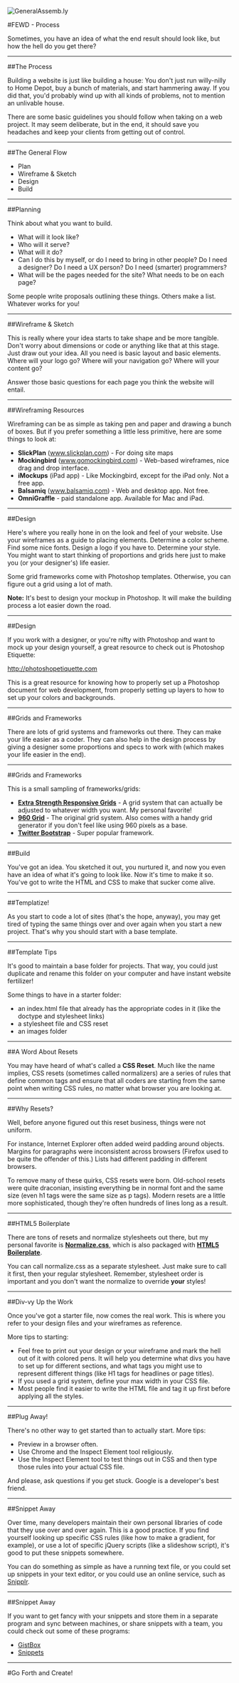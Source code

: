![GeneralAssemb.ly](../../img/icons/FEWD_Logo.png)

#FEWD - Process

Sometimes, you have an idea of what the end result should look like, but how the hell do you get there?

---

##The Process

Building a website is just like building a house: You don't just run willy-nilly to Home Depot, buy a bunch of materials, and start hammering away. If you did that, you'd probably wind up with all kinds of problems, not to mention an unlivable house.

There are some basic guidelines you should follow when taking on a web project. It may seem deliberate, but in the end, it should save you headaches and keep your clients from getting out of control.

---

##The General Flow

* Plan
* Wireframe & Sketch
* Design
* Build

---

##Planning

Think about what you want to build.

* What will it look like?
* Who will it serve?
* What will it do?
* Can I do this by myself, or do I need to bring in other people? Do I need a designer? Do I need a UX person? Do I need (smarter) programmers?
* What will be the pages needed for the site? What needs to be on each page?

Some people write proposals outlining these things. Others make a list. Whatever works for you!

---

##Wireframe & Sketch

This is really where your idea starts to take shape and be more tangible. Don't worry about dimensions or code or anything like that at this stage. Just draw out your idea. All you need is basic layout and basic elements. Where will your logo go? Where will your navigation go? Where will your content go?

Answer those basic questions for each page you think the website will entail.

---

##Wireframing Resources

Wireframing can be as simple as taking pen and paper and drawing a bunch of boxes. But if you prefer something a little less primitive, here are some things to look at:

* **SlickPlan** (www.slickplan.com) - For doing site maps
* **Mockingbird** (www.gomockingbird.com) - Web-based wireframes, nice drag and drop interface. 
* **iMockups** (iPad app) - Like Mockingbird, except for the iPad only. Not a free app.
* **Balsamiq** (www.balsamiq.com) - Web and desktop app. Not free.
* **OmniGraffle** - paid standalone app. Available for Mac and iPad. 

---

##Design

Here's where you really hone in on the look and feel of your website. Use your wireframes as a guide to placing elements. Determine a color scheme. Find some nice fonts. Design a logo if you have to. Determine your style. You might want to start thinking of proportions and grids here just to make you (or your designer's) life easier.

Some grid frameworks come with Photoshop templates. Otherwise, you can figure out a grid using a lot of math.

**Note:** It's best to design your mockup in Photoshop. It will make the building process a lot easier down the road.

---

##Design

If you work with a designer, or you're nifty with Photoshop and want to mock up your design yourself, a great resource to check out is Photoshop Etiquette:

http://photoshopetiquette.com

This is a great resource for knowing how to properly set up a Photoshop document for web development, from properly setting up layers to how to set up your colors and backgrounds.

---

##Grids and Frameworks

There are lots of grid systems and frameworks out there. They can make your life easier as a coder. They can also help in the design process by giving a designer some proportions and specs to work with (which makes your life easier in the end).

---

##Grids and Frameworks

This is a small sampling of frameworks/grids:

* [**Extra Strength Responsive Grids**](http://dfcb.github.io/extra-strength-responsive-grids/) - A grid system that can actually be adjusted to whatever width you want. My personal favorite!
* [**960 Grid**](http://www.960.gs) - The original grid system. Also comes with a handy grid generator if you don't feel like using 960 pixels as a base.
* [**Twitter Bootstrap**](http://www.getbootstrap.com) - Super popular framework.

---

##Build

You've got an idea. You sketched it out, you nurtured it, and now you even have an idea of what it's going to look like. Now it's time to make it so. You've got to write the HTML and CSS to make that sucker come alive.

---

##Templatize!

As you start to code a lot of sites (that's the hope, anyway), you may get tired of typing the same things over and over again when you start a new project. That's why you should start with a base template.

---

##Template Tips

It's good to maintain a base folder for projects. That way, you could just duplicate and rename this folder on your computer and have instant website fertilizer!

Some things to have in a starter folder:

* an index.html file that already has the appropriate codes in it (like the doctype and stylesheet links)
* a stylesheet file and CSS reset
* an images folder

---

##A Word About Resets

You may have heard of what's called a **CSS Reset**. Much like the name implies, CSS resets (sometimes called normalizers) are a series of rules that define common tags and ensure that all coders are starting from the same point when writing CSS rules, no matter what browser you are looking at.

---

##Why Resets?

Well, before anyone figured out this reset business, things were not uniform.

For instance, Internet Explorer often added weird padding around objects. Margins for paragraphs were inconsistent across browsers (Firefox used to be quite the offender of this.) Lists had different padding in different browsers.

To remove many of these quirks, CSS resets were born. Old-school resets were quite draconian, insisting everything be in normal font and the same size (even h1 tags were the same size as p tags). Modern resets are a little more sophisticated, though they're often hundreds of lines long as a result.

---

##HTML5 Boilerplate

There are tons of resets and normalize stylesheets out there, but my personal favorite is [**Normalize.css**](https://necolas.github.io/normalize.css/), which is also packaged with [**HTML5 Boilerplate**](http://html5boilerplate.com/).

You can call normalize.css as a separate stylesheet. Just make sure to call it first, then your regular stylesheet. Remember, stylesheet order is important and you don't want the normalize to override **your** styles!

---

##Div-vy Up the Work

Once you've got a starter file, now comes the real work. This is where you refer to your design files and your wireframes as reference. 

More tips to starting:

* Feel free to print out your design or your wireframe and mark the hell out of it with colored pens. It will help you determine what divs you have to set up for different sections, and what tags you might use to represent different things (like H1 tags for headlines or page titles).
* If you used a grid system, define your max width in your CSS file.
* Most people find it easier to write the HTML file and tag it up first before applying all the styles.

---

##Plug Away!

There's no other way to get started than to actually start. More tips:

* Preview in a browser often. 
* Use Chrome and the Inspect Element tool religiously. 
* Use the Inspect Element tool to test things out in CSS and then type those rules into your actual CSS file.

And please, ask questions if you get stuck. Google is a developer's best friend.

---

##Snippet Away

Over time, many developers maintain their own personal libraries of code that they use over and over again. This is a good practice. If you find yourself looking up specific CSS rules (like how to make a gradient, for example), or use a lot of specific jQuery scripts (like a slideshow script), it's good to put these snippets somewhere.

You can do something as simple as have a running text file, or you could set up snippets in your text editor, or you could use an online service, such as [Snipplr](http://snipplr.com).

---

##Snippet Away

If you want to get fancy with your snippets and store them in a separate program and sync between machines, or share snippets with a team, you could check out some of these programs:

* [GistBox](http://www.gistboxapp.com/)
* [Snippets](http://snippets.me/)

---

#Go Forth and Create!